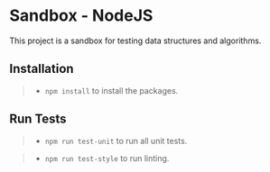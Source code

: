 # Sandbox - NodeJS

This project is a sandbox for testing data structures and algorithms.

## Installation
> - `npm install` to install the packages.


## Run Tests
> - `npm run test-unit` to run all unit tests.

> - `npm run test-style` to run linting.
